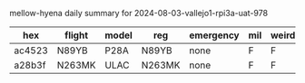 mellow-hyena daily summary for 2024-08-03-vallejo1-rpi3a-uat-978

|hex|flight|model|reg|emergency|mil|weirdo|
|--|--|--|--|--|--|--|
|ac4523|N89YB|P28A|N89YB|none|F|F|
|a28b3f|N263MK|ULAC|N263MK|none|F|F|
